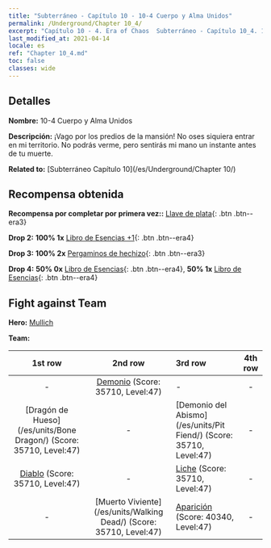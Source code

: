 ```yaml
---
title: "Subterráneo - Capítulo 10 - 10-4 Cuerpo y Alma Unidos"
permalink: /Underground/Chapter 10_4/
excerpt: "Capítulo 10 - 4. Era of Chaos  Subterráneo - Capítulo 10_4. 10-4 Cuerpo y Alma Unidos"
last_modified_at: 2021-04-14
locale: es
ref: "Chapter 10_4.md"
toc: false
classes: wide
---
```


## Detalles

 **Nombre:** 10-4 Cuerpo y Alma Unidos

 **Descripción:** ¡Vago por los predios de la mansión! No oses siquiera entrar en mi territorio. No podrás verme, pero sentirás mi mano un instante antes de tu muerte.

 **Related to:** [Subterráneo Capítulo 10](/es/Underground/Chapter 10/)

## Recompensa obtenida

 **Recompensa por completar por primera vez::** [Llave de plata](/es/Items/con_693/){: .btn .btn--era3}

 **Drop 2:** **100% 1x** [Libro de Esencias +1](/es/Items/mat_46/){: .btn .btn--era4}

 **Drop 3:** **100% 2x** [Pergaminos de hechizo](/es/Items/con_694/){: .btn .btn--era3}

 **Drop 4:** **50% 0x** [Libro de Esencias](/es/Items/mat_39/){: .btn .btn--era4}, **50% 1x** [Libro de Esencias](/es/Items/mat_39/){: .btn .btn--era4}


## Fight against Team
 **Hero:** [Mullich](/es/heroes/Mullich/)

 **Team:**


  | 1st row | 2nd row | 3rd row | 4th row |
  |:----:|:----:|:----|:----:|
  | - | [Demonio](/es/units/Demon/) (Score: 35710, Level:47)  | - | - |
  | [Dragón de Hueso](/es/units/Bone Dragon/) (Score: 35710, Level:47)  | - | [Demonio del Abismo](/es/units/Pit Fiend/) (Score: 35710, Level:47)  | - |
  | [Diablo](/es/units/Devil/) (Score: 35710, Level:47)  | - | [Liche](/es/units/Lich/) (Score: 35710, Level:47)  | - |
  | - | [Muerto Viviente](/es/units/Walking Dead/) (Score: 35710, Level:47)  | [Aparición](/es/units/Wight/) (Score: 40340, Level:47)  | - |


